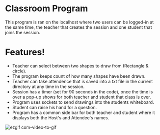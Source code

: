 # Classroom Program

This program is ran on the localhost where two users can be logged-in at the same time, the teacher that creates the session and one student that joins the session.

# Features!

  - Teacher can select between two shapes to draw from (Rectangle & circle).
  - The program keeps count of how many shapes have been drawn.
  - Teacher can take attendence that is saved into a txt file in the current directory at any time in the session.
  - Session has a timer (set for 90 seconds in the code), once the time is over a pop-up shows for both teacher and student that class is over.
  - Program uses sockets to send drawings into the students whiteboard.
  - Student can raise his hand for a question.
  - Program has a common side bar for both teacher and student where it displays both the Host's and Attendee's names.




![ezgif com-video-to-gif](https://user-images.githubusercontent.com/62159014/83359555-97244000-a383-11ea-862d-d4e5df960a21.gif)
